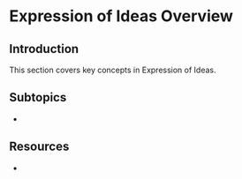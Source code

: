 # Expression of Ideas Overview

## Introduction

This section covers key concepts in Expression of Ideas.

## Subtopics

- 

## Resources

- 

